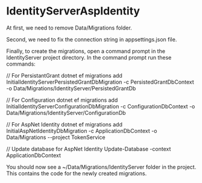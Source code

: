# IdentityServerAspIdentity

At first, we need to remove Data/Migrations folder.

Second, we need to fix the connection string in appsettings.json file.

Finally, to create the migrations, open a command prompt in the IdentityServer project directory. In the command prompt run these commands:

// For PersistantGrant
dotnet ef migrations add InitialIdentityServerPersistedGrantDbMigration -c PersistedGrantDbContext -o Data/Migrations/IdentityServer/PersistedGrantDb

// For Configuration
dotnet ef migrations add InitialIdentityServerConfigurationDbMigration -c ConfigurationDbContext -o Data/Migrations/IdentityServer/ConfigurationDb

// For AspNet Identity
dotnet ef migrations add InitialAspNetIdentityDbMigration -c ApplicationDbContext -o Data/Migrations --project TokenService

// Update database for AspNet Identity
Update-Database -context ApplicationDbContext

You should now see a ~/Data/Migrations/IdentityServer folder in the project. This contains the code for the newly created migrations.
